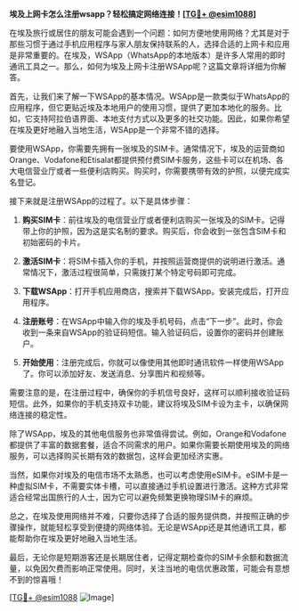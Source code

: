**埃及上网卡怎么注册wsapp？轻松搞定网络连接！[[TG💪+ @esim1088](https://t.me/s/esim1088)]**

在埃及旅行或居住的朋友可能会遇到一个问题：如何方便地使用网络？尤其是对于那些习惯于通过手机应用程序与家人朋友保持联系的人，选择合适的上网卡和应用是非常重要的。在埃及，WSApp（WhatsApp的本地版本）是许多人常用的即时通讯工具之一。那么，如何为埃及上网卡注册WSApp呢？这篇文章将详细为你解答。

首先，让我们来了解一下WSApp的基本情况。WSApp是一款类似于WhatsApp的应用程序，但它更贴近埃及本地用户的使用习惯，提供了更加本地化的服务。比如，它支持阿拉伯语界面、本地支付方式以及更多的社交功能。因此，如果你希望在埃及更好地融入当地生活，WSApp是一个非常不错的选择。

要使用WSApp，你需要先拥有一张埃及的SIM卡。通常情况下，埃及的运营商如Orange、Vodafone和Etisalat都提供预付费SIM卡服务，这些卡可以在机场、各大电信营业厅或者一些便利店购买。购买时，你需要携带有效的护照，以便完成实名登记。

接下来就是注册WSApp的过程了。以下是具体步骤：

1. **购买SIM卡**：前往埃及的电信营业厅或者便利店购买一张埃及的SIM卡。记得带上你的护照，因为这是实名制的要求。购买后，你会收到一张包含SIM卡和初始密码的卡片。

2. **激活SIM卡**：将SIM卡插入你的手机，并按照运营商提供的说明进行激活。通常情况下，激活过程很简单，只需拨打某个特定号码即可完成。

3. **下载WSApp**：打开手机应用商店，搜索并下载WSApp。安装完成后，打开应用程序。

4. **注册账号**：在WSApp中输入你的埃及手机号码，点击“下一步”。此时，你会收到一条来自WSApp的验证码短信。输入验证码后，设置你的密码并创建账户。

5. **开始使用**：注册完成后，你就可以像使用其他即时通讯软件一样使用WSApp了。你可以添加好友、发送消息、分享图片和视频等。

需要注意的是，在注册过程中，确保你的手机信号良好，这样可以顺利接收验证码短信。此外，如果你的手机支持双卡功能，建议将埃及SIM卡设为主卡，以确保网络连接的稳定性。

除了WSApp，埃及的其他电信服务也非常值得尝试。例如，Orange和Vodafone都提供了丰富的数据套餐，适合不同需求的用户。如果你需要长期使用埃及的网络服务，可以选择购买长期有效的数据包，这样会更加经济实惠。

当然，如果你对埃及的电信市场不太熟悉，也可以考虑使用eSIM卡。eSIM卡是一种虚拟SIM卡，不需要实体卡槽，可以直接通过手机设置进行激活。这种方式非常适合经常出国旅行的人士，因为它可以避免频繁更换物理SIM卡的麻烦。

总之，在埃及使用网络并不难，只要你选择了合适的服务提供商，并按照正确的步骤操作，就能轻松享受到便捷的网络体验。无论是WSApp还是其他通讯工具，都能帮助你在埃及更好地融入当地生活。

最后，无论你是短期游客还是长期居住者，记得定期检查你的SIM卡余额和数据流量，以免因欠费而影响正常使用。同时，关注当地的电信优惠政策，可能会有意想不到的惊喜哦！

[[TG💪+ @esim1088](https://t.me/s/esim1088) ![Image](https://i.postimg.cc/4NQfJmqS/Snipaste-2025-05-13-00-14-12.png)]